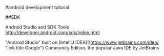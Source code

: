 #android development tutorial

##SDK

Android Studio and SDK Tools  
http://developer.android.com/sdk/index.html  

"Android Studio" built on [IntelliJ IDEA]((https://www.jetbrains.com/idea/ "link title Google") Community Edition, the popular Java IDE by JetBrains
